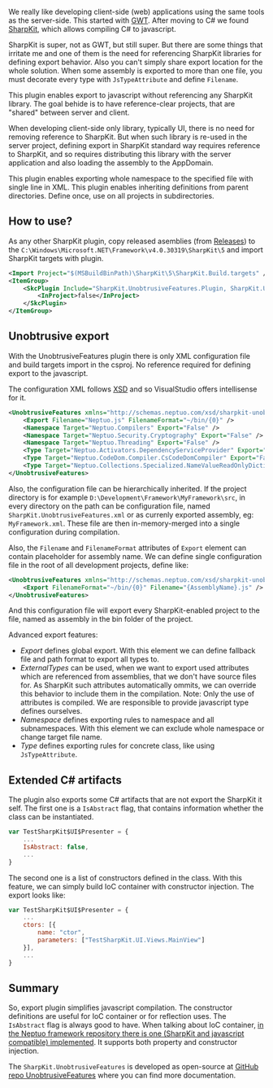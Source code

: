 We really like developing client-side (web) applications using the same tools as the server-side. This started with [GWT](http://www.gwtproject.org/). After moving to C# we found [SharpKit](http://sharpkit.net), which allows compiling C# to javascript.

SharpKit is super, not as GWT, but still super. But there are some things that irritate me and one of them is the need for referencing SharpKit libraries for defining export behavior. Also you can't simply share export location for the whole solution. When some assembly is exported to more than one file, you must decorate every type with `JsTypeAttribute` and define `Filename`.

This plugin enables export to javascript without referencing any SharpKit library. The goal behide is to have reference-clear projects, that are "shared" between server and client.

When developing client-side only library, typically UI, there is no need for removing reference to SharpKit. But when such library is re-used in the server project, defining export in SharpKit standard way requires reference to SharpKit, and so requires distributing this library with the server application and also loading the assembly to the AppDomain.

This plugin enables exporting whole namespace to the specified file with single line in XML. This plugin enables inheriting definitions from parent directories. Define once, use on all projects in subdirectories.

## How to use?

As any other SharpKit plugin, copy released asemblies (from [Releases](https://github.com/maraf/SharpKit.UnobtrusiveFeatures/releases)) to the `C:\Windows\Microsoft.NET\Framework\v4.0.30319\SharpKit\5` and import SharpKit targets with plugin.

```XML
<Import Project="$(MSBuildBinPath)\SharpKit\5\SharpKit.Build.targets" />
<ItemGroup>
    <SkcPlugin Include="SharpKit.UnobtrusiveFeatures.Plugin, SharpKit.UnobtrusiveFeatures">
        <InProject>false</InProject>
    </SkcPlugin>
</ItemGroup>
```

## Unobtrusive export

With the UnobtrusiveFeatures plugin there is only XML configuration file and build targets import in the csproj. No reference required for defining export to the javascript.

The configuration XML follows [XSD](http://schemas.neptuo.com/xsd/sharpkit-unobtrusivefeatures.xsd) and so VisualStudio offers intellisense for it. 

```XML
<UnobtrusiveFeatures xmlns="http://schemas.neptuo.com/xsd/sharpkit-unobtrusivefeatures.xsd">
    <Export Filename="Neptuo.js" FilenameFormat="~/bin/{0}" />
    <Namespace Target="Neptuo.Compilers" Export="False" />
    <Namespace Target="Neptuo.Security.Cryptography" Export="False" />
    <Namespace Target="Neptuo.Threading" Export="False" />
    <Type Target="Neptuo.Activators.DependencyServiceProvider" Export="False" />
    <Type Target="Neptuo.CodeDom.Compiler.CsCodeDomCompiler" Export="False" />
    <Type Target="Neptuo.Collections.Specialized.NameValueReadOnlyDictionary" Export="False" />
</UnobtrusiveFeatures>
```

Also, the configuration file can be hierarchically inherited. If the project directory is for example `D:\Development\Framework\MyFramework\src`, in every directory on the path can be configuration file, named `SharpKit.UnobtrusiveFeatures.xml` or as currenly exported assembly, eg: `MyFramework.xml`. These file are then in-memory-merged into a single configuration during compilation.

Also, the `Filename` and `FilenameFormat` attributes of `Export` element can contain placeholder for assembly name. We can define single configuration file in the root of all development projects, define like:

```XML
<UnobtrusiveFeatures xmlns="http://schemas.neptuo.com/xsd/sharpkit-unobtrusivefeatures.xsd">
    <Export FilenameFormat="~/bin/{0}" Filename="{AssemblyName}.js" />
</UnobtrusiveFeatures>
```

And this configuration file will export every SharpKit-enabled project to the file, named as assembly in the bin folder of the project.

Advanced export features:
- _Export_ defines global export. With this element we can define fallback file and path format to export all types to.
- _ExternalTypes_ can be used, when we want to export used attributes which are referenced from assemblies, that we don't have source files for. As SharpKit such attributes automatically ommits, we can override this behavior to include them in the compilation. Note: Only the use of attributes is compiled. We are responsible to provide javascript type defines ourselves.
- _Namespace_ defines exporting rules to namespace and all subnamespaces. With this element we can exclude whole namespace or change target file name.
- _Type_ defines exporting rules for concrete class, like using `JsTypeAttribute`.

## Extended C# artifacts

The plugin also exports some C# artifacts that are not export the SharpKit it self. The first one is a `IsAbstract` flag, that contains information whether the class can be instantiated. 

```Javascript
var TestSharpKit$UI$Presenter = {
    ...
    IsAbstract: false,
    ...
}
```

The second one is a list of constructors defined in the class. With this feature, we can simply build IoC container with constructor injection. The export looks like:

```Javascript
var TestSharpKit$UI$Presenter = {
    ...
    ctors: [{
        name: "ctor",
        parameters: ["TestSharpKit.UI.Views.MainView"]
    }],
    ...
}
```

## Summary

So, export plugin simplifies javascript compilation. The constructor definitions are useful for IoC container or for reflection uses. The `IsAbstract` flag is always good to have. When talking about IoC container, [in the Neptuo framework repository there is one (SharpKit and javascript compatible) implemented](https://github.com/neptuo/Framework/tree/master/src/Neptuo.Activators.Simple). It supports both property and constructor injection.

The `SharpKit.UnobtrusiveFeatures` is developed as open-source at [GitHub repo UnobtrusiveFeatures](http://github.com/maraf/SharpKit.UnobtrusiveFeatures) where you can find more documentation.
